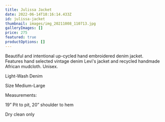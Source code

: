 ```yaml
---
title: Julissa Jacket
date: 2022-06-14T18:16:14.433Z
id: julissa-jacket
thumbnail: images/img_20211008_110713.jpg
galleryImages: []
price: 275
featured: true
productOptions: []
---
```

Beautiful and intentional up-cycled hand embroidered denim jacket.  Features hand selected vintage denim Levi's jacket and recycled handmade African mudcloth. Unisex.  

Light-Wash Denim

Size Medium-Large

Measurements:

19” Pit to pit, 20” shoulder to hem

Dry clean only
